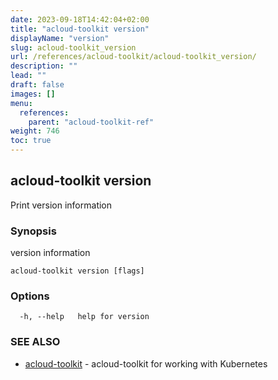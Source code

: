 ```yaml
---
date: 2023-09-18T14:42:04+02:00
title: "acloud-toolkit version"
displayName: "version"
slug: acloud-toolkit_version
url: /references/acloud-toolkit/acloud-toolkit_version/
description: ""
lead: ""
draft: false
images: []
menu:
  references:
    parent: "acloud-toolkit-ref"
weight: 746
toc: true
---
```

## acloud-toolkit version

Print version information

### Synopsis

version information

```
acloud-toolkit version [flags]
```

### Options

```
  -h, --help   help for version
```

### SEE ALSO

* [acloud-toolkit](/references/acloud-toolkit/acloud-toolkit/)	 - acloud-toolkit for working with Kubernetes

